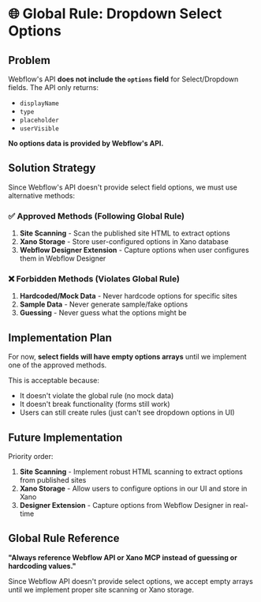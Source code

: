 # 🌐 Global Rule: Dropdown Select Options

## Problem
Webflow's API **does not include the `options` field** for Select/Dropdown fields. The API only returns:
- `displayName`
- `type` 
- `placeholder`
- `userVisible`

**No options data is provided by Webflow's API.**

## Solution Strategy

Since Webflow's API doesn't provide select field options, we must use alternative methods:

### ✅ Approved Methods (Following Global Rule)

1. **Site Scanning** - Scan the published site HTML to extract options
2. **Xano Storage** - Store user-configured options in Xano database
3. **Webflow Designer Extension** - Capture options when user configures them in Webflow Designer

### ❌ Forbidden Methods (Violates Global Rule)

1. **Hardcoded/Mock Data** - Never hardcode options for specific sites
2. **Sample Data** - Never generate sample/fake options
3. **Guessing** - Never guess what the options might be

## Implementation Plan

For now, **select fields will have empty options arrays** until we implement one of the approved methods.

This is acceptable because:
- It doesn't violate the global rule (no mock data)
- It doesn't break functionality (forms still work)
- Users can still create rules (just can't see dropdown options in UI)

## Future Implementation

Priority order:
1. **Site Scanning** - Implement robust HTML scanning to extract options from published sites
2. **Xano Storage** - Allow users to configure options in our UI and store in Xano
3. **Designer Extension** - Capture options from Webflow Designer in real-time

## Global Rule Reference

**"Always reference Webflow API or Xano MCP instead of guessing or hardcoding values."**

Since Webflow API doesn't provide select options, we accept empty arrays until we implement proper site scanning or Xano storage.

